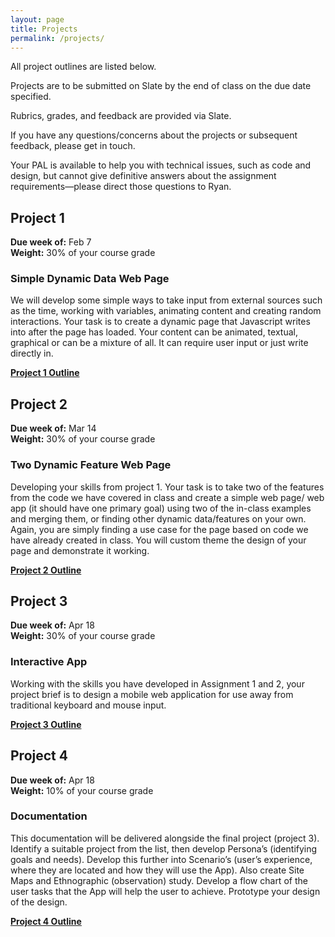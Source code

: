 ```yaml
---
layout: page
title: Projects
permalink: /projects/
---
```



All project outlines are listed below.

Projects are to be submitted on Slate by the end of class on the due date specified.

Rubrics, grades, and feedback are provided via Slate. 

If you have any questions/concerns about the projects or subsequent feedback, please get in touch.

Your PAL is available to help you with technical issues, such as code and design, but cannot give definitive answers about the assignment requirements—please direct those questions to Ryan.

## Project 1

**Due week of:** Feb 7    
**Weight:** 30% of your course grade

### Simple Dynamic Data Web Page

We will develop some simple ways to take input from external sources such as the time, working with variables, animating content and creating random interactions. Your task is to create a dynamic page that Javascript writes into after the page has loaded. Your content can be animated, textual, graphical or can be a mixture of all. It can require user input or just write directly in.

**[Project 1 Outline](/projects/project1.pdf)**

## Project 2

**Due week of:** Mar 14    
**Weight:** 30% of your course grade

### Two Dynamic Feature Web Page

Developing your skills from project 1. Your task is to take two of the features from the code we have covered in class and create a simple web page/ web app (it should have one primary goal) using two of the in-class examples and merging them, or finding other dynamic data/features on your own. Again, you are simply finding a use case for the page based on code we have already created in class. You will custom theme the design of your page and demonstrate it working.

**[Project 2 Outline](/projects/project2.pdf)**

## Project 3

**Due week of:** Apr 18    
**Weight:** 30% of your course grade

### Interactive App

Working with the skills you have developed in Assignment 1 and 2, your project brief is to design a mobile web application for use away from traditional keyboard and mouse input.

**[Project 3 Outline](/projects/project3.pdf)**

## Project 4

**Due week of:** Apr 18    
**Weight:** 10% of your course grade

### Documentation

This documentation will be delivered alongside the final project (project 3). Identify a suitable project from the list, then develop Persona’s (identifying goals and needs). Develop this further into Scenario’s (user’s experience, where they are located and how they will use the App). Also create Site Maps and Ethnographic (observation) study. Develop a flow chart of the user tasks that the App will help the user to achieve. Prototype your design of the design.

**[Project 4 Outline](/projects/project4.pdf)**




